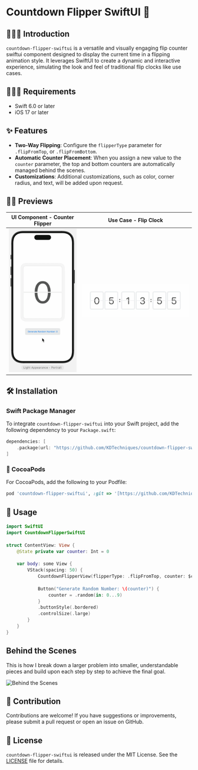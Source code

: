 # Countdown Flipper SwiftUI 📆

## 👨🏻‍🏫 Introduction
`countdown-flipper-swiftui` is a versatile and visually engaging flip counter swiftui component designed to display the current time in a flipping animation style. It leverages SwiftUI to create a dynamic and interactive experience, simulating the look and feel of traditional flip clocks like use cases.


## 🧑🏻‍💻 Requirements
- Swift 6.0 or later
- iOS 17 or later


## ✨ Features

- **Two-Way Flipping**: Configure the `flipperType` parameter for `.flipFromTop`, or `.flipFromBottom`.
- **Automatic Counter Placement**: When you assign a new value to the `counter` parameter, the top and bottom counters are automatically managed behind the scenes.
- **Customizations**: Additional customizations, such as color, corner radius, and text, will be added upon request.

  
## 🤳🏻 Previews
|UI Component - Counter Flipper|Use Case - Flip Clock|
|-|-|
| <img src="https://github.com/KDTechniques/countdown-flipper-swiftui/blob/main/readme_assets/Counter%20Flipper.gif?raw=true" alt="Counter Flipper">|<img src="https://github.com/KDTechniques/countdown-flipper-swiftui/blob/main/readme_assets/Demo.gif?raw=true" alt="Demo">|


## 🛠️ Installation

### Swift Package Manager

To integrate `countdown-flipper-swiftui` into your Swift project, add the following dependency to your `Package.swift`:

```swift
dependencies: [
    .package(url: "https://github.com/KDTechniques/countdown-flipper-swiftui.git", from: "1.0.0")
]
```
### 🫛 CocoaPods
For CocoaPods, add the following to your Podfile:

```ruby
pod 'countdown-flipper-swiftui', :git => '[https://github.com/KDTechniques/countdown-flipper-swiftui.git](https://github.com/KDTechniques/countdown-flipper-swiftui.git)'
```


## 📖 Usage
```swift
import SwiftUI
import CountdownFlipperSwiftUI

struct ContentView: View {
    @State private var counter: Int = 0
    
    var body: some View {
        VStack(spacing: 50) {
            CountdownFlipperView(flipperType: .flipFromTop, counter: $counter, fontSize: 200) // <--- here
            
            Button("Generate Random Number: \(counter)") {
                counter = .random(in: 0...9)
            }
            .buttonStyle(.bordered)
            .controlSize(.large)
        }
    }
}
```

## Behind the Scenes
This is how I break down a larger problem into smaller, understandable pieces and build upon each step by step to achieve the final goal.

<img src="https://media.licdn.com/dms/image/v2/D562CAQEPZwc_ME8F0Q/comment-image-shrink_8192_1280/comment-image-shrink_8192_1280/0/1731483124503?e=1732089600&v=beta&t=w8zoCUXSkGzcfQiSIM-1CDhlnLXyx4WCVxFXnljSmME" alt="Behind the Scenes">


## 🤝 Contribution
Contributions are welcome! If you have suggestions or improvements, please submit a pull request or open an issue on GitHub.


## 📜 License
`countdown-flipper-swiftui` is released under the MIT License. See the [LICENSE](https://github.com/KDTechniques/countdown-flipper-swiftui/blob/main/LICENSE) file for details.
